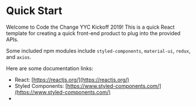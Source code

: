 # Quick Start

Welcome to Code the Change YYC Kickoff 2019! This is a quick React template for creating a quick front-end product to plug into the provided APIs.

Some included npm modules include `styled-components`, `material-ui`, `redux`, and `axios`.

Here are some documentation links:

- React: [https://reactjs.org/](https://reactjs.org/)
- Styled Components: [https://www.styled-components.com/](https://www.styled-components.com/)
- 